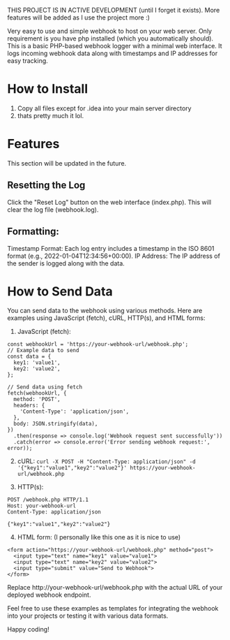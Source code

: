THIS PROJECT IS IN ACTIVE DEVELOPMENT (until I forget it exists). More features will be added as I use the project more :)

Very easy to use and simple webhook to host on your web server. Only requirement is you have php installed (which you automatically should).
This is a basic PHP-based webhook logger with a minimal web interface. It logs incoming webhook data along with timestamps and IP addresses for easy tracking.

# How to Install
1. Copy all files except for .idea into your main server directory
2. thats pretty much it lol.

# Features
This section will be updated in the future.

## Resetting the Log
Click the "Reset Log" button on the web interface (index.php).
This will clear the log file (webhook.log).

## Formatting:
Timestamp Format: Each log entry includes a timestamp in the ISO 8601 format (e.g., 2022-01-04T12:34:56+00:00).
IP Address: The IP address of the sender is logged along with the data.

# How to Send Data

You can send data to the webhook using various methods. Here are examples using JavaScript (fetch), cURL, HTTP(s), and HTML forms:

1. JavaScript (fetch):
  ```
  const webhookUrl = 'https://your-webhook-url/webhook.php';
  // Example data to send
  const data = {
    key1: 'value1',
    key2: 'value2',
  };
  
  // Send data using fetch
  fetch(webhookUrl, {
    method: 'POST',
    headers: {
      'Content-Type': 'application/json',
    },
    body: JSON.stringify(data),
  })
    .then(response => console.log('Webhook request sent successfully'))
    .catch(error => console.error('Error sending webhook request:', error));
  ```

2. cURL:
   ```curl -X POST -H "Content-Type: application/json" -d '{"key1":"value1","key2":"value2"}' https://your-webhook-url/webhook.php```

3. HTTP(s):
  ```
  POST /webhook.php HTTP/1.1
  Host: your-webhook-url
  Content-Type: application/json
  
  {"key1":"value1","key2":"value2"}
  ```

4. HTML form: (I personally like this one as it is nice to use)
  ```
  <form action="https://your-webhook-url/webhook.php" method="post">
    <input type="text" name="key1" value="value1">
    <input type="text" name="key2" value="value2">
    <input type="submit" value="Send to Webhook">
  </form>

  ```

Replace http://your-webhook-url/webhook.php with the actual URL of your deployed webhook endpoint.

Feel free to use these examples as templates for integrating the webhook into your projects or testing it with various data formats.

Happy coding!
